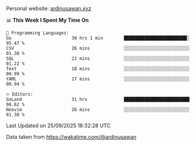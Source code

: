 Personal website: [ardinusawan.xyz](https://ardinusawan.xyz)

<!--START_SECTION:waka-->
📊 **This Week I Spent My Time On** 

```text
💬 Programming Languages: 
Go                       30 hrs 1 min        ████████████████████████░   95.47 % 
CSV                      26 mins             ░░░░░░░░░░░░░░░░░░░░░░░░░   01.38 % 
SQL                      22 mins             ░░░░░░░░░░░░░░░░░░░░░░░░░   01.22 % 
Text                     18 mins             ░░░░░░░░░░░░░░░░░░░░░░░░░   00.99 % 
YAML                     17 mins             ░░░░░░░░░░░░░░░░░░░░░░░░░   00.94 % 

🔥 Editors: 
GoLand                   31 hrs              █████████████████████████   98.62 % 
Neovim                   26 mins             ░░░░░░░░░░░░░░░░░░░░░░░░░   01.38 % 
```


 Last Updated on 25/09/2025 18:32:28 UTC
<!--END_SECTION:waka-->
Data taken from https://wakatime.com/@ardinusawan

